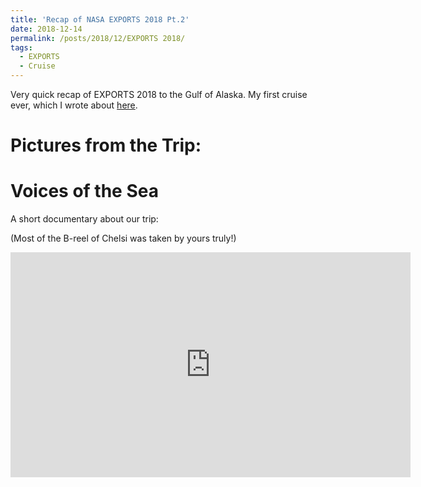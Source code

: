 ```yaml
---
title: 'Recap of NASA EXPORTS 2018 Pt.2'
date: 2018-12-14
permalink: /posts/2018/12/EXPORTS 2018/
tags:
  - EXPORTS
  - Cruise
---
```


Very quick recap of EXPORTS 2018 to the Gulf of Alaska. My first cruise ever, which I wrote about <a href="https://blogs.nasa.gov/earthexpeditions/2018/08/27/seeing-stars-at-sea-the-start-of-a-new-career-in-ocean-science/">here</a>. 

Pictures from the Trip:
======

Voices of the Sea
======
A short documentary about our trip: 

(Most of the B-reel of Chelsi was taken by yours truly!)
<iframe title="vimeo-player" src="https://player.vimeo.com/video/331583198?h=23a8b842d4" width="640" height="360" frameborder="0" allowfullscreen></iframe>
